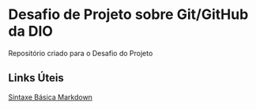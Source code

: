 # Desafio de Projeto sobre Git/GitHub da DIO

Repositório criado para o Desafio do Projeto

## Links Úteis
[Sintaxe Básica Markdown](https://www.markdownguide.org/basic-syntax/)
